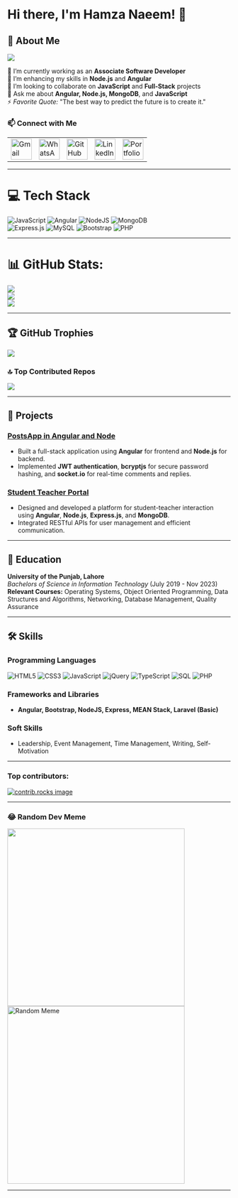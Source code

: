 # Hi there, I'm Hamza Naeem! 👋
## 💫 About Me 
[![](https://visitcount.itsvg.in/api?id=hamza-naeem&icon=9&color=2)](https://visitcount.itsvg.in)

🔭 I’m currently working as an **Associate Software Developer**  
🌱 I’m enhancing my skills in **Node.js** and **Angular**  
👯 I’m looking to collaborate on **JavaScript** and **Full-Stack** projects  
💬 Ask me about **Angular, Node.js, MongoDB**, and **JavaScript**  
⚡ _Favorite Quote:_ "The best way to predict the future is to create it."


### 📫 Connect with Me  
<table>
 <tr>
  <td><a href="mailto:hamzanaeem5455@gmail.com">
    <img src="https://user-images.githubusercontent.com/56452820/132254868-4afe403c-0c88-4023-86c5-23ef0ec7a3f7.png" alt="Gmail" height="47">
  </a></td>
  <td><a href="http://wa.me/923204907366">
    <img src="https://upload.wikimedia.org/wikipedia/commons/6/6b/WhatsApp.svg" alt="WhatsApp" height="47">
  </a></td>
  <td><a href="https://github.com/hamzanaeem247">
    <img src="https://cdn-icons-png.flaticon.com/512/25/25231.png" alt="GitHub" height="47">
  </a></td>
  <td><a href="https://linkedin.com/in/hamzanaeem247">
    <img src="https://cdn-icons-png.flaticon.com/512/174/174857.png" alt="LinkedIn" height="47">
  </a></td>
  <td><a href="https://hamzanaeem247.github.io/porfolio/">
    <img src="https://cdn-icons-png.flaticon.com/512/6062/6062648.png" alt="Portfolio" height="47">
  </a></td>
</tr>
</table>

---

# 💻 Tech Stack

![JavaScript](https://img.shields.io/badge/javascript-%23323330.svg?style=for-the-badge&logo=javascript&logoColor=%23F7DF1E) 
![Angular](https://img.shields.io/badge/angular-%23DD0031.svg?style=for-the-badge&logo=angular&logoColor=white) 
![NodeJS](https://img.shields.io/badge/node.js-6DA55F?style=for-the-badge&logo=node.js&logoColor=white) 
![MongoDB](https://img.shields.io/badge/mongoDB-%2347A248.svg?style=for-the-badge&logo=mongodb&logoColor=white)<br>
![Express.js](https://img.shields.io/badge/express.js-%23404d59.svg?style=for-the-badge&logo=express&logoColor=%2361DAFB)
![MySQL](https://img.shields.io/badge/mysql-%2300000f.svg?style=for-the-badge&logo=mysql&logoColor=white) 
![Bootstrap](https://img.shields.io/badge/bootstrap-%238511FA.svg?style=for-the-badge&logo=bootstrap&logoColor=white) 
![PHP](https://img.shields.io/badge/php-%23777BB4.svg?style=for-the-badge&logo=php&logoColor=white)

---

# 📊 GitHub Stats:

![](https://github-readme-stats.vercel.app/api/top-langs/?username=hamzanaeem247&theme=shades-of-purple&hide_border=false&include_all_commits=true&count_private=true&layout=compact)<br>
![](https://github-readme-stats.vercel.app/api?username=hamzanaeem247&theme=shades-of-purple&hide_border=false&include_all_commits=true&count_private=true)<br>
![](https://github-readme-streak-stats.herokuapp.com/?user=hamzanaeem247&theme=shades-of-purple&hide_border=false)

---

## 🏆 GitHub Trophies  
![](https://github-profile-trophy.vercel.app/?username=hamzanaeem247&theme=radical&no-frame=false&no-bg=true&margin-w=4)

### 🔝 Top Contributed Repos  
![](https://github-contributor-stats.vercel.app/api?username=hamzanaeem247&limit=5&theme=tokyonight&combine_all_yearly_contributions=true)

---

## 🚀 Projects


### [PostsApp in Angular and Node](https://github.com/hamzanaeem247/postsapp_in_angular/)  

- Built a full-stack application using **Angular** for frontend and **Node.js** for backend.  
- Implemented **JWT authentication**, **bcryptjs** for secure password hashing, and **socket.io** for real-time comments and replies.

### [Student Teacher Portal](https://github.com/hamzanaeem247/portal_in_angular/)

- Designed and developed a platform for student-teacher interaction using **Angular**, **Node.js**, **Express.js**, and **MongoDB**.  
- Integrated RESTful APIs for user management and efficient communication.

---

## 🏫 Education  
**University of the Punjab, Lahore**  
_Bachelors of Science in Information Technology_ (July 2019 - Nov 2023)  
**Relevant Courses:** Operating Systems, Object Oriented Programming, Data Structures and Algorithms, Networking, Database Management, Quality Assurance

---

## 🛠️ Skills

### Programming Languages  

![HTML5](https://img.icons8.com/color/48/000000/html-5.png)
![CSS3](https://img.icons8.com/color/48/000000/css3.png)
![JavaScript](https://img.icons8.com/color/48/000000/javascript.png)
![jQuery](https://img.icons8.com/ios-filled/50/000000/jquery.png)
![TypeScript](https://img.icons8.com/color/48/000000/typescript.png)
![SQL](https://img.icons8.com/color/48/000000/sql.png)
![PHP](https://img.icons8.com/color/48/000000/php.png)



### Frameworks and Libraries  
- **Angular, Bootstrap, NodeJS, Express, MEAN Stack, Laravel (Basic)**

### Soft Skills  
- Leadership, Event Management, Time Management, Writing, Self-Motivation

---
### Top contributors:

<a href="https://github.com/othneildrew/Best-README-Template/graphs/contributors">
  <img src="https://contrib.rocks/image?repo=othneildrew/Best-README-Template" alt="contrib.rocks image" />
</a>

---

### 😂 Random Dev Meme  
<img src='https://randommeme-five.vercel.app/' style="height: 400px;"/>
<img src="https://meme-api.com/gimme" alt="Random Meme" style="height: 400px;"/>

---

<!-- Proudly created with GPRM ( https://gprm.itsvg.in ) -->
